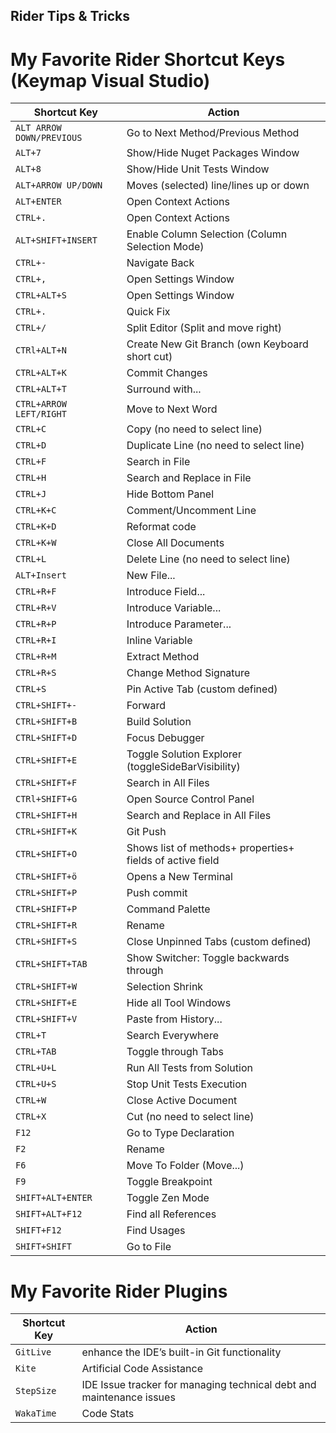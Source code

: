 ## Rider Tips & Tricks

# My Favorite Rider Shortcut Keys (Keymap Visual Studio)

| Shortcut Key                 | Action                                                        |
| -----------------------------| ------------------------------------------------------------- |
| `ALT ARROW DOWN/PREVIOUS`    | Go to Next Method/Previous Method                             |
| `ALT+7`                      | Show/Hide Nuget Packages Window                               |
| `ALT+8`                      | Show/Hide Unit Tests Window                                   |
| `ALT+ARROW UP/DOWN`          | Moves (selected) line/lines up or down                        |
| `ALT+ENTER`                  | Open Context Actions                                          |
| `CTRL+.`                     | Open Context Actions                                          |
| `ALT+SHIFT+INSERT`           | Enable Column Selection (Column Selection Mode)               |
| `CTRL+-`                     | Navigate Back                                                 |
| `CTRL+,`                     | Open Settings Window                                          |
| `CTRL+ALT+S`                 | Open Settings Window                                          |
| `CTRL+.`                     | Quick Fix                                                     |
| `CTRL+/`                     | Split Editor (Split and move right)                           |
| `CTRl+ALT+N`                 | Create New Git Branch (own Keyboard short cut)                |
| `CTRL+ALT+K`                 | Commit Changes                                                |
| `CTRL+ALT+T`                 | Surround with...                                              |
| `CTRL+ARROW LEFT/RIGHT`      | Move to Next Word                                             |
| `CTRL+C`                     | Copy (no need to select line)                                 |
| `CTRL+D`                     | Duplicate Line (no need to select line)                       |
| `CTRL+F`                     | Search in File                                                |
| `CTRL+H`                     | Search and Replace in File                                    |
| `CTRL+J`                     | Hide Bottom Panel                                             |
| `CTRL+K+C`                   | Comment/Uncomment Line                                        |
| `CTRL+K+D`                   | Reformat code                                                 |
| `CTRL+K+W`                   | Close All Documents                                           |
| `CTRL+L`                     | Delete Line (no need to select line)                          |
| `ALT+Insert`                 | New File...                                                   |
| `CTRL+R+F`                   | Introduce Field...                                            |
| `CTRL+R+V`                   | Introduce Variable...                                         |
| `CTRL+R+P`                   | Introduce Parameter...                                        |
| `CTRL+R+I`                   | Inline Variable                                               |
| `CTRL+R+M`                   | Extract Method                                                |
| `CTRL+R+S`                   | Change Method Signature                                       |
| `CTRL+S`                     | Pin Active Tab (custom defined)                               |
| `CTRL+SHIFT+-`               | Forward                                                       |
| `CTRL+SHIFT+B`               | Build Solution                                                |
| `CTRL+SHIFT+D`               | Focus Debugger                                                |
| `CTRL+SHIFT+E`               | Toggle Solution Explorer (toggleSideBarVisibility)            |
| `CTRL+SHIFT+F`               | Search in All Files                                           |
| `CTRl+SHIFT+G`               | Open Source Control Panel                                     |
| `CTRL+SHIFT+H`               | Search and Replace in All Files                               |
| `CTRL+SHIFT+K`               | Git Push                                                      |
| `CTRL+SHIFT+O`               | Shows list of methods+ properties+ fields of active field     |
| `CTRL+SHIFT+ö`               | Opens a New Terminal                                          |
| `CTRL+SHIFT+P`               | Push commit                                                   |
| `CTRL+SHIFT+P`               | Command Palette                                               |
| `CTRL+SHIFT+R`               | Rename                                                        |
| `CTRL+SHIFT+S`               | Close Unpinned Tabs (custom defined)                          |
| `CTRL+SHIFT+TAB`             | Show Switcher: Toggle backwards through                       |
| `CTRL+SHIFT+W`               | Selection Shrink                                              |
| `CTRL+SHIFT+E`               | Hide all Tool Windows                                         |
| `CTRL+SHIFT+V`               | Paste from History...                                         |
| `CTRL+T`                     | Search Everywhere                                             |
| `CTRL+TAB`                   | Toggle through Tabs                                           |
| `CTRL+U+L`                   | Run All Tests from Solution                                   |
| `CTRL+U+S`                   | Stop Unit Tests Execution                                     |
| `CTRL+W`                     | Close Active Document                                         |
| `CTRL+X`                     | Cut (no need to select line)                                  |
| `F12`                        | Go to Type Declaration                                        |
| `F2`                         | Rename                                                        |
| `F6`                         | Move To Folder (Move...)                                      |
| `F9`                         | Toggle Breakpoint                                             |
| `SHIFT+ALT+ENTER`            | Toggle Zen Mode                                               |
| `SHIFT+ALT+F12`              | Find all References                                           |
| `SHIFT+F12`                  | Find Usages                                                   |
| `SHIFT+SHIFT`                | Go to File                                                    |

# My Favorite Rider Plugins

| Shortcut Key | Action                                                               |
| ------------ | -------------------------------------------------------------------- |
| `GitLive`    | enhance the IDE’s built-in Git functionality                         |
| `Kite`       | Artificial Code Assistance                                           |
| `StepSize`   | IDE Issue tracker for managing technical debt and maintenance issues |
| `WakaTime`   | Code Stats                                                           |
